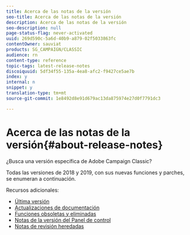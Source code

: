 ```yaml
---
title: Acerca de las notas de la versión
seo-title: Acerca de las notas de la versión
description: Acerca de las notas de la versión
seo-description: null
page-status-flag: never-activated
uuid: 269d590c-5a6d-40b9-a879-02f5033863fc
contentOwner: sauviat
products: SG_CAMPAIGN/CLASSIC
audience: rn
content-type: reference
topic-tags: latest-release-notes
discoiquuid: 5df34f55-135a-4ea8-afc2-f9427ce5ae7b
index: y
internal: n
snippet: y
translation-type: tm+mt
source-git-commit: 1e8492d8e91d679ac13da875974e27d0f7791dc3

---
```



# Acerca de las notas de la versión{#about-release-notes}

¿Busca una versión específica de Adobe Campaign Classic?

Todas las versiones de 2018 y 2019, con sus nuevas funciones y parches, se enumeran a continuación.

Recursos adicionales:

* [Última versión](../../rn/using/latest-release.md)
* [Actualizaciones de documentación](https://helpx.adobe.com/campaign/kb/v7-doc-updates.html)
* [Funciones obsoletas y eliminadas](https://helpx.adobe.com/campaign/kb/deprecated-and-removed-features.html)
* [Notas de la versión del Panel de control](https://docs.adobe.com/content/help/en/control-panel/using/release-notes.html)
* [Notas de revisión heredadas](https://docs.campaign.adobe.com/doc/AC/en/RN_legacy.html)
